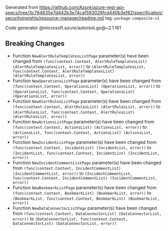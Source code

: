 Generated from https://github.com/Azure/azure-rest-api-specs/tree/3c764635e7d442b3e74caf593029fcd440b3ef82/specification/securityinsights/resource-manager/readme.md tag: `package-composite-v1`

Code generator @microsoft.azure/autorest.go@~2.1.161

## Breaking Changes

- Function `NewAlertRuleTemplatesListPage` parameter(s) have been changed from `(func(context.Context, AlertRuleTemplatesList) (AlertRuleTemplatesList, error))` to `(AlertRuleTemplatesList, func(context.Context, AlertRuleTemplatesList) (AlertRuleTemplatesList, error))`
- Function `NewOperationsListPage` parameter(s) have been changed from `(func(context.Context, OperationsList) (OperationsList, error))` to `(OperationsList, func(context.Context, OperationsList) (OperationsList, error))`
- Function `NewAlertRulesListPage` parameter(s) have been changed from `(func(context.Context, AlertRulesList) (AlertRulesList, error))` to `(AlertRulesList, func(context.Context, AlertRulesList) (AlertRulesList, error))`
- Function `NewActionsListPage` parameter(s) have been changed from `(func(context.Context, ActionsList) (ActionsList, error))` to `(ActionsList, func(context.Context, ActionsList) (ActionsList, error))`
- Function `NewIncidentListPage` parameter(s) have been changed from `(func(context.Context, IncidentList) (IncidentList, error))` to `(IncidentList, func(context.Context, IncidentList) (IncidentList, error))`
- Function `NewIncidentCommentListPage` parameter(s) have been changed from `(func(context.Context, IncidentCommentList) (IncidentCommentList, error))` to `(IncidentCommentList, func(context.Context, IncidentCommentList) (IncidentCommentList, error))`
- Function `NewBookmarkListPage` parameter(s) have been changed from `(func(context.Context, BookmarkList) (BookmarkList, error))` to `(BookmarkList, func(context.Context, BookmarkList) (BookmarkList, error))`
- Function `NewDataConnectorListPage` parameter(s) have been changed from `(func(context.Context, DataConnectorList) (DataConnectorList, error))` to `(DataConnectorList, func(context.Context, DataConnectorList) (DataConnectorList, error))`

